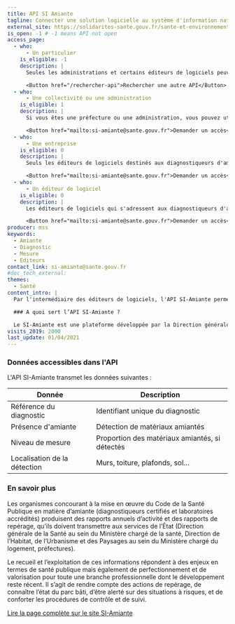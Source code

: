 ```yaml
---
title: API SI Amiante
tagline: Connecter une solution logicielle au système d'information national SI-Amiante
external_site: https://solidarites-sante.gouv.fr/sante-et-environnement/batiments/SI-amiante
is_open: -1 # -1 means API not open
access_page:
  - who:
      - Un particulier
    is_eligible: -1
    description: |
      Seules les administrations et certains éditeurs de logiciels peuvent utiliser cette API.

      <Button href="/rechercher-api">Rechercher une autre API</Button>
  - who:
      - Une collectivité ou une administration
    is_eligible: 1
    description: |
      Si vous êtes une préfecture ou une administration, vous pouvez utiliser cette API pour récupérer les rapports d'actvités et rapports d'alerte émis par les diagnostiqueurs et les laboratoires accrédités.

      <Button href="mailto:si-amiante@sante.gouv.fr">Demander un accès</Button>
  - who:
      - Une entreprise
    is_eligible: 0
    description: |
      Seuls les éditeurs de logiciels destinés aux diagnostiqueurs d'amiante et laboratoire accrédités peuvent utiliser l'API SI-Amiante.

      <Button href="mailto:si-amiante@sante.gouv.fr">Demander un accès</Button>
  - who:
      - Un éditeur de logiciel
    is_eligible: 0
    description: |
      Les éditeurs de logiciels qui s'adressent aux diagnostiqueurs d'amiante et aux laboratoires certifiés peuvent utiliser l'API SI-Amiante.

      <Button href="mailto:si-amiante@sante.gouv.fr">Demander un accès</Button>
producer: mss
keywords:
  - Amiante
  - Diagnostic
  - Mesure
  - Editeurs
contact_link: si-amiante@sante.gouv.fr
#doc_tech_external:
themes:
  - Santé
content_intro: |
  Par l'intermédiaire des éditeurs de logiciels, l'API SI-Amiante permet aux diagnostiqueurs d'amiante et aux laboratoires de transmettre aux autorités compétentes leurs rapports annuels et rapports d'alerte.

  ### A quoi sert l’API SI-Amiante ?

  Le SI-Amiante est une plateforme développée par la Direction générale de la Santé, permettant à des organismes concourant à la mise en œuvre du code de la santé publique en matière d’amiante - diagnostiqueurs certifiés et laboratoires accrédités – de transmettre aux services de l’État par voie électronique des rapports annuels d’activité et des rapports d’alerte.
visits_2019: 2000
last_update: 01/04/2021
---
```


### Données accessibles dans l'API

L'API SI-Amiante transmet les données suivantes :

| Donnée                       | Description                                    |
| ---------------------------- | ---------------------------------------------- |
| Référence du diagnostic      | Identifiant unique du diagnostic               |
| Présence d'amiante           | Détection de matériaux amiantés                |
| Niveau de mesure             | Proportion des matériaux amiantés, si détectés |
| Localisation de la détection | Murs, toiture, plafonds, sol...                |

### En savoir plus

Les organismes concourant à la mise en œuvre du Code de la Santé Publique en matière d’amiante (diagnostiqueurs certifiés et laboratoires accrédités) produisent des rapports annuels d’activité et des rapports de repérage, qu’ils doivent transmettre aux services de l’État (Direction générale de la Santé au sein du Ministère chargé de la santé, Direction de l’Habitat, de l’Urbanisme et des Paysages au sein du Ministère chargé du logement, préfectures).

Le recueil et l’exploitation de ces informations répondent à des enjeux en termes de santé publique mais également de perfectionnement et de valorisation pour toute une branche professionnelle dont le développement reste récent.
Il s’agit de rendre compte des actions de repérage, de connaître l’état du parc bâti, d’être alerté sur des situations à risques, et de conforter les procédures de contrôle et de suivi.

[Lire la page complète sur le site SI-Amiante](https://solidarites-sante.gouv.fr/sante-et-environnement/batiments/SI-amiante#Utilisateurs-du-SI-Amiante)
